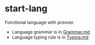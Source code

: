 # start-lang

Fonctional language with proover.

- Language grammar is in [Grammar.md](./doc/Grammar.md)
- Language typing rule is in [Typing.md](./doc/Typing.md)
